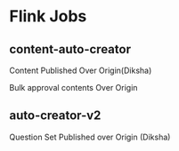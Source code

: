 # Flink Jobs

## content-auto-creator

Content Published Over Origin(Diksha)

Bulk approval contents Over Origin&#x20;

## auto-creator-v2

Question Set Published over Origin (Diksha)

##
